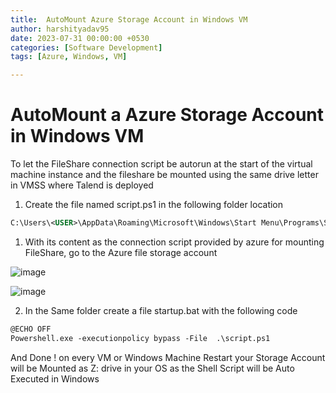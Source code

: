 ```yaml
---
title:  AutoMount Azure Storage Account in Windows VM
author: harshityadav95
date: 2023-07-31 00:00:00 +0530
categories: [Software Development]
tags: [Azure, Windows, VM]

---
```


# AutoMount  a Azure Storage Account in Windows VM
To let the FileShare connection script be autorun at the start of the virtual machine instance and the fileshare be mounted using the same drive letter in VMSS where Talend is deployed

1. Create the file named script.ps1 in the following folder location

```xml
C:\Users\<USER>\AppData\Roaming\Microsoft\Windows\Start Menu\Programs\Startup
```

1. With its content as the connection script provided by azure for mounting FileShare, go to the Azure file storage account 

![image](https://github.com/harshityadav95/harshityadav95.github.io/assets/14792490/30f598ac-cec2-44e9-92c0-5a069de52359)

![image](https://github.com/harshityadav95/harshityadav95.github.io/assets/14792490/f55f8d42-9435-4bb2-9b3e-c2b7a82e7047)


2. In the Same folder create a file startup.bat with the following code

```xml
@ECHO OFF
Powershell.exe -executionpolicy bypass -File  .\script.ps1

```

And Done ! on every VM or Windows Machine Restart your Storage Account will be Mounted as Z: drive in your OS  as the Shell Script will be Auto Executed in Windows
